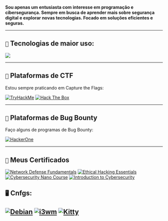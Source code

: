 <strong> Sou apenas um entusiasta com interesse em programação e cibersegurança. Sempre em busca de aprender mais sobre segurança digital e explorar novas tecnologias. Focado em soluções eficientes e seguras. </strong>

---

## `🚀` Tecnologias de maior uso:
[![](https://skillicons.dev/icons?i=c,python,bash,powershell,docker,linux,aws,cloudflare&theme=dark)](https://skillicons.dev)

---

## `🎯` Plataformas de CTF
Estou sempre praticando em Capture the Flags:

[![TryHackMe](https://img.shields.io/badge/TryHackMe-red?style=for-the-badge)](https://tryhackme.com/p/0xEnzzo)
[![Hack The Box](https://img.shields.io/badge/HackTheBox-green?style=for-the-badge)](https://app.hackthebox.com/profile/1411577)

---

## `💼` Plataformas de Bug Bounty
Faço alguns de programas de Bug Bounty:

 [![HackerOne](https://img.shields.io/badge/HackerOne-black?style=for-the-badge)](https://www.hackerone.com/0xEnzzo)
 
 ---
 

## `📜` Meus Certificados
[![Network Defense Fundamentals](https://img.shields.io/badge/Network_Defense_Fundamentals-EC--Council-blue?style=for-the-badge)](https://www.eccouncil.org/)
[![Ethical Hacking Essentials](https://img.shields.io/badge/Ethical_Hacking_Essentials-EC--Council-blue?style=for-the-badge)](https://www.eccouncil.org/)
[![Cybersecurity Nano Course](https://img.shields.io/badge/Cybersecurity_Nano_Course-FIAP-red?style=for-the-badge)](https://www.fiap.com.br/)
[![Introduction to Cybersecurity](https://img.shields.io/badge/Introduction_to_Cybersecurity-Cisco-yellow?style=for-the-badge)](https://www.netacad.com/courses/packet-tracer/introduction-cybersecurity)
 
## `🖥️` Cnfgs:
[![Debian](https://img.shields.io/badge/Debian-A81D33?style=for-the-badge&logo=debian&logoColor=white)](https://www.debian.org/)
[![i3wm](https://img.shields.io/badge/i3wm-1D99F3?style=for-the-badge)](https://i3wm.org/)
[![Kitty](https://img.shields.io/badge/Kitty-FCC624?style=for-the-badge&logo=kitty&logoColor=black)](https://sw.kovidgoyal.net/kitty/)
---
